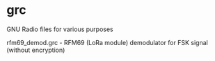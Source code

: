 # grc
GNU Radio files for various purposes

rfm69_demod.grc - RFM69 (LoRa module) demodulator for FSK signal (without encryption)
